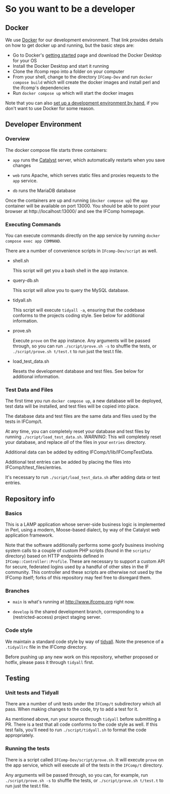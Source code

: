 So you want to be a developer
=============================

## Docker

We use [Docker](https://www.docker.com/) for our development environment. That link provides details on how to get docker up and running, but the basic steps are:

* Go to Docker's [getting started](https://www.docker.com/get-started) page and download the Docker Desktop for your OS
* Install the Docker Desktop and start it running
* Clone the ifcomp repo into a folder on your computer
* From your shell, change to the directory `IFComp-Dev` and run `docker compose build` which will create the docker images and install perl and the ifcomp's dependencies
* Run `docker compose up` which will start the docker images

Note that you can also [set up a development environment by hand](https://github.com/iftechfoundation/ifcomp/wiki/Manual-Installation-and-Setup), if you don't want to use Docker for some reason.

## Developer Environment

### Overview

The docker compose file starts three containers:

 * `app` runs the [Catalyst](http://www.catalystframework.org/) server, which automatically restarts when you save changes

 * `web` runs Apache, which serves static files and proxies requests to the `app` service.
 
 * `db` runs the MariaDB database

Once the containers are up and running (`docker compose up`) the `app` container will be available on port 13000. You should be able to point your browser at http://localhost:13000/ and see the IFComp homepage.

### Executing Commands

You can execute commands directly on the app service by running `docker compose exec app COMMAND`.

There are a number of convenience scripts in `IFcomp-Dev/script` as well.

 * shell.sh
 
   This script will get you a bash shell in the app instance.

 * query-db.sh
 
   This script will allow you to query the MySQL database.
 
 * tidyall.sh
 
   This script will execute `tidyall -a`, ensuring that the codebase conforms to the projects coding style. See below for additional information.
 
 * prove.sh
  
   Execute `prove` on the app instance. Any arguments will be passed through, so you can run `./script/prove.sh -s` to shuffle the tests, or `./script/prove.sh t/test.t` to run just the test.t file.
  
 * load_test_data.sh
 
   Resets the development database and test files. See below for additional information.

### Test Data and Files

The first time you run `docker compose up`, a new database will be deployed, test data will be installed, and test files will be copied into place.

The database data and test files are the same data and files used by the tests in IFComp/t.

At any time, you can completely reset your database and test files by running `./script/load_test_data.sh`. *WARNING*: This will completely reset your database, and replace _all_ of the files in your `entries` directory.

Additional data can be added by editing IFComp/t/lib/IFCompTestData.

Additional test entries can be added by placing the files into IFComp/t/test_files/entries.

It's necessary to run `./script/load_test_data.sh` after adding data or test entries.

## Repository info

### Basics

This is a LAMP application whose server-side business logic is implemented in Perl, using a modern, Moose-based dialect, by way of the Catalyst web application framework.

Note that the software additionally performs some goofy business involving system calls to a couple of custom PHP scripts (found in the `scripts/` directory) based on HTTP endpoints defined in `IFComp::Controller::Profile`. These are necessary to support a custom API for secure, federated logins used by a handful of other sites in the IF community. This controller and these scripts are otherwise not used by the IFComp itself; forks of this repository may feel free to disregard them.

### Branches

* `main` is what's running at http://www.ifcomp.org right now.

* `develop` is the shared development branch, corresponding to a (restricted-access) project staging server.

### Code style

We maintain a standard code style by way of [tidyall](https://metacpan.org/pod/distribution/Code-TidyAll/bin/tidyall). Note the presence of a `.tidyallrc` file in the IFComp directory.

Before pushing up any new work on this repository, whether proposed or hotfix, please pass it through `tidyall` first.

## Testing

### Unit tests and Tidyall

There are a number of unit tests under the `IFComp/t` subdirectory which all pass. When making changes to the code, try to add a test for it.

As mentioned above, run your source through `tidyall` before submitting a PR. There is a test that all code conforms to the code style as well. If this test fails, you'll need to run `./script/tidyall.sh` to format the code appropriately.

### Running the tests

There is a script called `IFComp-Dev/script/prove.sh`. It will execute `prove` on the app service, which will execute all of the tests in the `IFComp/t` directory.

Any arguments will be passed through, so you can, for example, run `./script/prove.sh -s` to shuffle the tests, or `./script/prove.sh t/test.t` to run just the test.t file.
